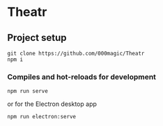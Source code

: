 # Theatr

## Project setup
```
git clone https://github.com/000magic/Theatr
npm i
```

### Compiles and hot-reloads for development
```
npm run serve
```
or for the Electron desktop app
```
npm run electron:serve
```
